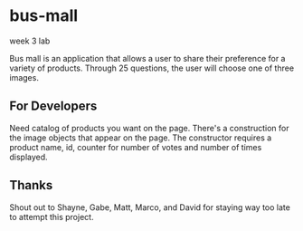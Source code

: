 # bus-mall
week 3 lab

Bus mall is an application that allows a user to share their preference for a variety of products. Through 25 questions, the user will choose one of three images.

## For Developers

Need catalog of products you want on the page.
There's a construction for the image objects that appear on the page. The constructor requires a product name, id, counter for number of votes and number of times displayed.

## Thanks

Shout out to Shayne, Gabe, Matt, Marco, and David for staying way too late to attempt this project.
